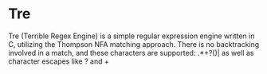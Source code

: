 Tre
===

Tre (Terrible Regex Engine) is a simple regular expression engine written in C, utilizing the Thompson NFA matching approach. There is no backtracking involved in a match, and these characters are supported: .*+?()| as well as character escapes like \? and \+
